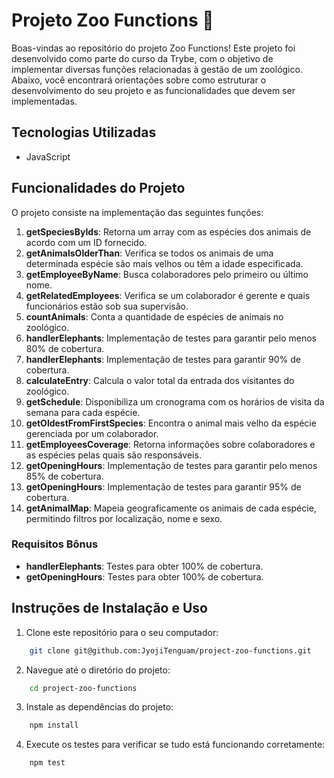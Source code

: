 # Projeto Zoo Functions 🦁

Boas-vindas ao repositório do projeto Zoo Functions! Este projeto foi desenvolvido como parte do curso da Trybe, com o objetivo de implementar diversas funções relacionadas à gestão de um zoológico. Abaixo, você encontrará orientações sobre como estruturar o desenvolvimento do seu projeto e as funcionalidades que devem ser implementadas.

## Tecnologias Utilizadas

- JavaScript

## Funcionalidades do Projeto

O projeto consiste na implementação das seguintes funções:

1. **getSpeciesByIds**: Retorna um array com as espécies dos animais de acordo com um ID fornecido.
2. **getAnimalsOlderThan**: Verifica se todos os animais de uma determinada espécie são mais velhos ou têm a idade especificada.
3. **getEmployeeByName**: Busca colaboradores pelo primeiro ou último nome.
4. **getRelatedEmployees**: Verifica se um colaborador é gerente e quais funcionários estão sob sua supervisão.
5. **countAnimals**: Conta a quantidade de espécies de animais no zoológico.
6. **handlerElephants**: Implementação de testes para garantir pelo menos 80% de cobertura.
7. **handlerElephants**: Implementação de testes para garantir 90% de cobertura.
8. **calculateEntry**: Calcula o valor total da entrada dos visitantes do zoológico.
9. **getSchedule**: Disponibiliza um cronograma com os horários de visita da semana para cada espécie.
10. **getOldestFromFirstSpecies**: Encontra o animal mais velho da espécie gerenciada por um colaborador.
11. **getEmployeesCoverage**: Retorna informações sobre colaboradores e as espécies pelas quais são responsáveis.
12. **getOpeningHours**: Implementação de testes para garantir pelo menos 85% de cobertura.
13. **getOpeningHours**: Implementação de testes para garantir 95% de cobertura.
14. **getAnimalMap**: Mapeia geograficamente os animais de cada espécie, permitindo filtros por localização, nome e sexo.

### Requisitos Bônus

- **handlerElephants**: Testes para obter 100% de cobertura.
- **getOpeningHours**: Testes para obter 100% de cobertura.

## Instruções de Instalação e Uso

1. Clone este repositório para o seu computador:

```bash
    git clone git@github.com:JyojiTenguam/project-zoo-functions.git
```

2. Navegue até o diretório do projeto:

```bash
    cd project-zoo-functions
```

3. Instale as dependências do projeto: 

```bash
    npm install
```
4. Execute os testes para verificar se tudo está funcionando corretamente:

```bash
    npm test
```
